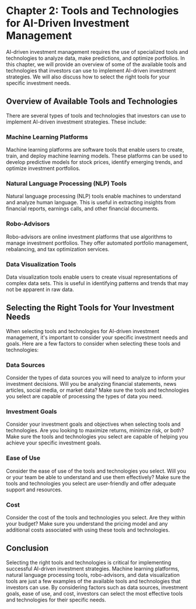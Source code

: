 Chapter 2: Tools and Technologies for AI-Driven Investment Management
=====================================================================

AI-driven investment management requires the use of specialized tools and technologies to analyze data, make predictions, and optimize portfolios. In this chapter, we will provide an overview of some of the available tools and technologies that investors can use to implement AI-driven investment strategies. We will also discuss how to select the right tools for your specific investment needs.

Overview of Available Tools and Technologies
--------------------------------------------

There are several types of tools and technologies that investors can use to implement AI-driven investment strategies. These include:

### Machine Learning Platforms

Machine learning platforms are software tools that enable users to create, train, and deploy machine learning models. These platforms can be used to develop predictive models for stock prices, identify emerging trends, and optimize investment portfolios.

### Natural Language Processing (NLP) Tools

Natural language processing (NLP) tools enable machines to understand and analyze human language. This is useful in extracting insights from financial reports, earnings calls, and other financial documents.

### Robo-Advisors

Robo-advisors are online investment platforms that use algorithms to manage investment portfolios. They offer automated portfolio management, rebalancing, and tax optimization services.

### Data Visualization Tools

Data visualization tools enable users to create visual representations of complex data sets. This is useful in identifying patterns and trends that may not be apparent in raw data.

Selecting the Right Tools for Your Investment Needs
---------------------------------------------------

When selecting tools and technologies for AI-driven investment management, it's important to consider your specific investment needs and goals. Here are a few factors to consider when selecting these tools and technologies:

### Data Sources

Consider the types of data sources you will need to analyze to inform your investment decisions. Will you be analyzing financial statements, news articles, social media, or market data? Make sure the tools and technologies you select are capable of processing the types of data you need.

### Investment Goals

Consider your investment goals and objectives when selecting tools and technologies. Are you looking to maximize returns, minimize risk, or both? Make sure the tools and technologies you select are capable of helping you achieve your specific investment goals.

### Ease of Use

Consider the ease of use of the tools and technologies you select. Will you or your team be able to understand and use them effectively? Make sure the tools and technologies you select are user-friendly and offer adequate support and resources.

### Cost

Consider the cost of the tools and technologies you select. Are they within your budget? Make sure you understand the pricing model and any additional costs associated with using these tools and technologies.

Conclusion
----------

Selecting the right tools and technologies is critical for implementing successful AI-driven investment strategies. Machine learning platforms, natural language processing tools, robo-advisors, and data visualization tools are just a few examples of the available tools and technologies that investors can use. By considering factors such as data sources, investment goals, ease of use, and cost, investors can select the most effective tools and technologies for their specific needs.
